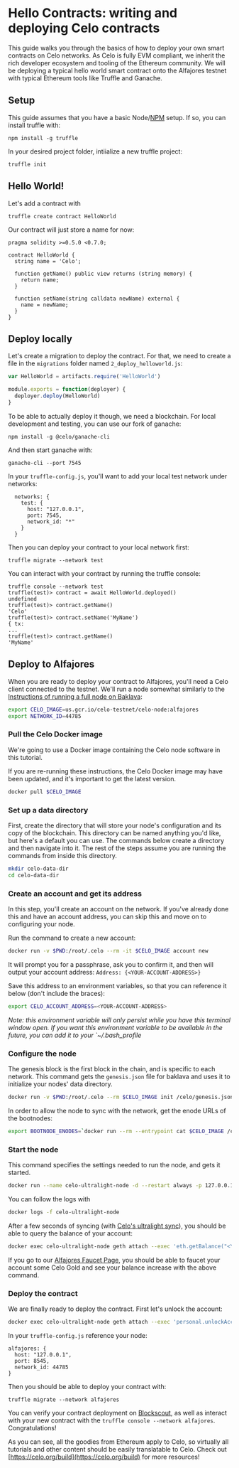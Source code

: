 # Hello Contracts: writing and deploying Celo contracts

This guide walks you through the basics of how to deploy your own smart contracts on Celo networks. As Celo is fully EVM compliant, we inherit the rich developer ecosystem and tooling of the Ethereum community. We will be deploying a typical hello world smart contract onto the Alfajores testnet with typical Ethereum tools like Truffle and Ganache.

## Setup

This guide assumes that you have a basic Node/[NPM](https://www.npmjs.com/get-npm) setup. If so, you can install truffle with:

```text
npm install -g truffle
```

In your desired project folder, intiialize a new truffle project:

```text
truffle init
```

## Hello World!

Let's add a contract with

```text
truffle create contract HelloWorld
```

Our contract will just store a name for now:

```text
pragma solidity >=0.5.0 <0.7.0;

contract HelloWorld {
  string name = 'Celo';

  function getName() public view returns (string memory) {
    return name;
  }

  function setName(string calldata newName) external {
    name = newName;
  }
}
```

## Deploy locally

Let's create a migration to deploy the contract. For that, we need to create a file in the `migrations` folder named `2_deploy_helloworld.js`:

```javascript
var HelloWorld = artifacts.require('HelloWorld')

module.exports = function(deployer) {
  deployer.deploy(HelloWorld)
}
```

To be able to actually deploy it though, we need a blockchain. For local development and testing, you can use our fork of ganache:

```text
npm install -g @celo/ganache-cli
```

And then start ganache with:

```text
ganache-cli --port 7545
```

In your `truffle-config.js`, you'll want to add your local test network under networks:

```text
  networks: {
    test: {
      host: "127.0.0.1",
      port: 7545,
      network_id: "*"
    }
  }
```

Then you can deploy your contract to your local network first:

```text
truffle migrate --network test
```

You can interact with your contract by running the truffle console:

```text
truffle console --network test
truffle(test)> contract = await HelloWorld.deployed()
undefined
truffle(test)> contract.getName()
'Celo'
truffle(test)> contract.setName('MyName')
{ tx:
...
truffle(test)> contract.getName()
'MyName'
```

## Deploy to Alfajores

When you are ready to deploy your contract to Alfajores, you'll need a Celo client connected to the testnet. We'll run a node somewhat similarly to the [Instructions of running a full node on Baklava](https://github.com/critesjosh/celo-monorepo/tree/6128c1a61577e1bab7ca89252284336c1dbc8c07/getting-started/baklava-testnet/running-a-full-node/README.md):

```bash
export CELO_IMAGE=us.gcr.io/celo-testnet/celo-node:alfajores
export NETWORK_ID=44785
```

### Pull the Celo Docker image

We're going to use a Docker image containing the Celo node software in this tutorial.

If you are re-running these instructions, the Celo Docker image may have been updated, and it's important to get the latest version.

```bash
docker pull $CELO_IMAGE
```

### Set up a data directory

First, create the directory that will store your node's configuration and its copy of the blockchain. This directory can be named anything you'd like, but here's a default you can use. The commands below create a directory and then navigate into it. The rest of the steps assume you are running the commands from inside this directory.

```bash
mkdir celo-data-dir
cd celo-data-dir
```

### Create an account and get its address

In this step, you'll create an account on the network. If you've already done this and have an account address, you can skip this and move on to configuring your node.

Run the command to create a new account:

```bash
docker run -v $PWD:/root/.celo --rm -it $CELO_IMAGE account new
```

It will prompt you for a passphrase, ask you to confirm it, and then will output your account address: `Address: {<YOUR-ACCOUNT-ADDRESS>}`

Save this address to an environment variables, so that you can reference it below \(don't include the braces\):

```bash
export CELO_ACCOUNT_ADDRESS=<YOUR-ACCOUNT-ADDRESS>
```

_Note: this environment variable will only persist while you have this terminal window open. If you want this environment variable to be available in the future, you can add it to your \`~/.bash\_profile_

### Configure the node

The genesis block is the first block in the chain, and is specific to each network. This command gets the `genesis.json` file for baklava and uses it to initialize your nodes' data directory.

```bash
docker run -v $PWD:/root/.celo --rm $CELO_IMAGE init /celo/genesis.json
```

In order to allow the node to sync with the network, get the enode URLs of the bootnodes:

```bash
export BOOTNODE_ENODES=`docker run --rm --entrypoint cat $CELO_IMAGE /celo/bootnodes`
```

### Start the node

This command specifies the settings needed to run the node, and gets it started.

```bash
docker run --name celo-ultralight-node -d --restart always -p 127.0.0.1:8545:8545 -v $PWD:/root/.celo $CELO_IMAGE --verbosity 3 --networkid $NETWORK_ID --syncmode ultralight --rpc --rpcaddr 0.0.0.0 --rpcapi eth,net,web3,debug,admin,personal --etherbase $CELO_ACCOUNT_ADDRESS --bootnodes $BOOTNODE_ENODES
```

You can follow the logs with

```bash
docker logs -f celo-ultralight-node
```

After a few seconds of syncing \(with [Celo's ultralight sync](https://github.com/critesjosh/celo-monorepo/tree/6128c1a61577e1bab7ca89252284336c1dbc8c07/packages/docs/developer-resources/walkthroughs/celo-codebase/protocol/consensus/ultralight-sync/README.md)\), you should be able to query the balance of your account:

```bash
docker exec celo-ultralight-node geth attach --exec 'eth.getBalance("<YOUR-ACCOUNT-ADDRESS>")'
```

If you go to our [Alfajores Faucet Page](https://celo.org/build/faucet), you should be able to faucet your account some Celo Gold and see your balance increase with the above command.

### Deploy the contract

We are finally ready to deploy the contract. First let's unlock the account:

```bash
docker exec celo-ultralight-node geth attach --exec 'personal.unlockAccount("<YOUR-ACCOUNT-ADDRESS>", "<YOUR-ACCOUNT-PASSWORD>")'
```

In your `truffle-config.js` reference your node:

```text
alfajores: {
  host: "127.0.0.1",
  port: 8545,
  network_id: 44785
}
```

Then you should be able to deploy your contract with:

```text
truffle migrate --network alfajores
```

You can verify your contract deployment on [Blockscout](https://alfajores-blockscout.celo-testnet.org/), as well as interact with your new contract with the `truffle console --network alfajores`. Congratulations!

As you can see, all the goodies from Ethereum apply to Celo, so virtually all tutorials and other content should be easily translatable to Celo. Check out [https://celo.org/build](https://celo.org/build) for more resources!

